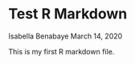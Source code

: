 Test R Markdown
================
Isabella Benabaye
March 14, 2020

This is my first R markdown file.
